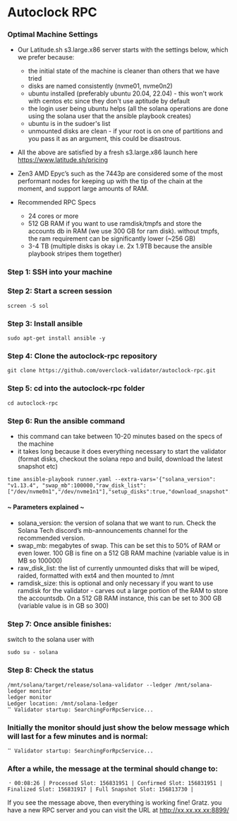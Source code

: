 # Autoclock RPC

### Optimal Machine Settings
* Our Latitude.sh s3.large.x86 server starts with the settings below, which we prefer because:
  * the initial state of the machine is cleaner than others that we have tried
  * disks are named consistently (nvme01, nvme0n2)
  * ubuntu installed (preferably ubuntu 20.04, 22.04) - this won't work with centos etc since they don't use aptitude by default
  * the login user being ubuntu helps (all the solana operations are done using the solana user that the ansible playbook creates)
  * ubuntu is in the sudoer's list
  * unmounted disks are clean - if your root is on one of partitions and you pass it as an argument, this could be disastrous.

* All the above are satisfied by a fresh s3.large.x86 launch here https://www.latitude.sh/pricing
* Zen3 AMD Epyc’s such as the 7443p are considered some of the most performant nodes for keeping up with the tip of the chain at the moment, and support large amounts of RAM.

* Recommended RPC Specs
  * 24 cores or more
  * 512 GB RAM if you want to use ramdisk/tmpfs and store the accounts db in RAM (we use 300 GB for ram disk). without tmpfs, the ram requirement can be significantly lower (~256 GB)
  * 3-4 TB (multiple disks is okay i.e. 2x 1.9TB because the ansible playbook stripes them together)

### Step 1: SSH into your machine
 

### Step 2: Start a screen session
```
screen -S sol
```

### Step 3: Install ansible
```
sudo apt-get install ansible -y
```

### Step 4: Clone the autoclock-rpc repository
```
git clone https://github.com/overclock-validator/autoclock-rpc.git
```

### Step 5: cd into the autoclock-rpc folder
```
cd autoclock-rpc
```

### Step 6: Run the ansible command
* this command can take between 10-20 minutes based on the specs of the machine
* it takes long because it does everything necessary to start the validator (format disks, checkout the solana repo and build, download the latest snapshot etc)
```
time ansible-playbook runner.yaml --extra-vars='{"solana_version": "v1.13.4", "swap_mb":100000,"raw_disk_list":["/dev/nvme0n1","/dev/nvme1n1"],"setup_disks":true,"download_snapshot":true,"ramdisk_size":300}'
```

#### ~ Parameters explained ~
* solana_version: the version of solana that we want to run. Check the Solana Tech discord’s mb-announcements channel for the recommended version.
* swap_mb: megabytes of swap. This can be set this to 50% of RAM or even lower. 100 GB is fine on a 512 GB RAM machine (variable value is in MB so 100000)
* raw_disk_list: the list of currently unmounted disks that will be wiped, raided, formatted with ext4 and then mounted to /mnt
* ramdisk_size: this is optional and only necessary if you want to use ramdisk for the validator - carves out a large portion of the RAM to store the accountsdb. On a 512 GB RAM instance, this can be set to 300 GB (variable value is in GB so 300)

### Step 7: Once ansible finishes:
switch to the solana user with
```
sudo su - solana
```
### Step 8: Check the status
```
/mnt/solana/target/release/solana-validator --ledger /mnt/solana-ledger monitor
ledger monitor
Ledger location: /mnt/solana-ledger
⠉ Validator startup: SearchingForRpcService...
```

### Initially the monitor should just show the below message which will last for a few minutes and is normal: 
```
⠉ Validator startup: SearchingForRpcService...
```
### After a while, the message at the terminal should change to:
```
⠐ 00:08:26 | Processed Slot: 156831951 | Confirmed Slot: 156831951 | Finalized Slot: 156831917 | Full Snapshot Slot: 156813730 |
```

If you see the message above, then everything is working fine! Gratz. you have a new RPC server and you can visit the URL at http://xx.xx.xx.xx:8899/

